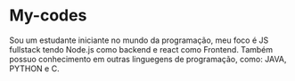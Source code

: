 # My-codes
Sou um estudante iniciante no mundo da programação, meu foco é JS fullstack tendo Node.js como backend e react como Frontend.
Também possuo conhecimento em outras linguegens de programação, como: JAVA, PYTHON e C.
